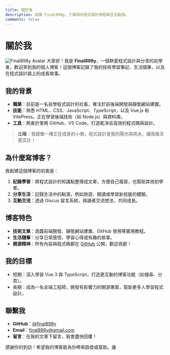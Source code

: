 ```yaml
---
title: 關於我
description: 認識 Final898y，了解我的程式設計旅程與生活點滴。
comments: false
---
```


# 關於我

![Final898y Avatar](/avatar.png)
大家好！我是 **Final898y**，一個熱愛程式設計與分享的初學者，歡迎來到我的個人博客！這個博客記錄了我的技術學習筆記、生活隨筆，以及在程式設計路上的成長故事。

## 我的背景

- **職業**：目前是一名自學程式設計的社畜，專注於前後端開發與靜態網站建置。
- **技能**：熟悉 HTML、CSS、JavaScript、TypeScript，以及 Vue.js 和 VitePress。正在學習後端技術（如 Node.js）與資料庫。
- **工具**：熱衷於使用 GitHub、VS Code，打造乾淨且高效的程式碼與設計。

> **比喻**：我就像一棵正在成長的小樹，程式設計是我的陽光與雨水，讓我每天更茁壯！

## 為什麼寫博客？

我創建這個博客的初衷是：

1. **記錄學習**：將程式設計的知識點整理成文章，方便自己複習，也幫助其他初學者。
2. **分享生活**：記錄生活中的點滴，例如旅遊、閱讀或學習新技能的體驗。
3. **互動交流**：透過 Giscus 留言系統，與讀者交流想法，共同成長。

## 博客特色

- **技術文章**：涵蓋前端開發、靜態網站建置、GitHub 使用等實用教程。
- **生活隨筆**：分享日常感悟、學習心得或有趣的故事。
- **開源精神**：所有內容與程式碼都在 [GitHub](https://github.com/final898y/blog) 公開，歡迎貢獻！

## 我的目標

- 短期：深入學習 Vue 3 與 TypeScript，打造更互動的博客功能（如搜尋、分頁）。
- 長期：成為一名全端工程師，開發有影響力的開源專案，幫助更多人學習程式設計。

## 聯繫我

- **GitHub**：[@final898y](https://github.com/final898y)
- **Email**：final898y@gmail.com
- **留言**：在我的文章下留言，我會盡快回覆！

感謝你的到訪！希望我的博客能為你帶來啟發或幫助。讓
